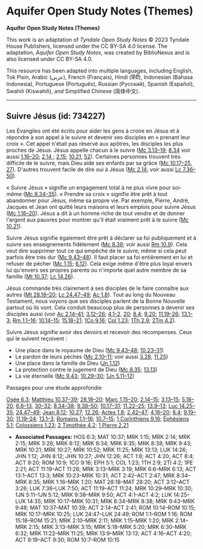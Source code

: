 # Aquifer Open Study Notes (Themes)

**Aquifer Open Study Notes (Themes)**

This work is an adaptation of *Tyndale Open Study Notes* © 2023 Tyndale House Publishers, licensed under the CC BY\-SA 4\.0 license. The adaptation, *Aquifer Open Study Notes*, was created by BiblioNexus and is also licensed under CC BY\-SA 4\.0\.

This resource has been adapted into multiple languages, including English, Tok Pisin, Arabic (عربي), French (Français), Hindi (हिंदी), Indonesian (Bahasa Indonesia), Portuguese (Português), Russian (Русский), Spanish (Español), Swahili (Kiswahili), and Simplified Chinese (简体中文).



--------------------------------

## Suivre Jésus (id: 734227)

Les Évangiles ont été écrits pour aider les gens à croire en Jésus et à répondre à son appel à le suivre et devenir ses disciples en « prenant leur croix ». Cet appel n'était pas réservé aux apôtres, les disciples les plus proches de Jésus. Jésus appelle chacun à le suivre ([Mc 3\.13–19](https://ref.ly/Mark3:13-Mark3:19); [8\.34](https://ref.ly/Mark8:34) voir aussi [1\.16–20](https://ref.ly/Mark1:16-Mark1:20); [2\.14 ;](https://ref.ly/Mark2:14) [2\.15](https://ref.ly/Mark2:15); [10\.21](https://ref.ly/Mark10:21), [52](https://ref.ly/Mark10:52)). Certaines personnes trouvent très difficile de le suivre, mais Dieu aide ses enfants par sa grâce ([Mc 10\.17–25,](https://ref.ly/Mark10:17-Mark10:25) [27](https://ref.ly/Mark10:27)). D'autres trouvent facile de dire oui à Jésus ([Mc 2\.14](https://ref.ly/Mark2:14); voir aussi [Lc 7\.36–50](https://ref.ly/Luke7:36-Luke7:50)).

« Suivre Jésus » signifie un engagement total à ne plus vivre pour soi\-même ([Mc 8\.34–35](https://ref.ly/Mark8:34-Mark8:35)). « Prendre sa croix » signifie être prêt à tout abandonner pour Jésus, même sa propre vie. Par exemple, Pierre, André, Jacques et Jean ont quitté leurs maisons et leurs emplois pour suivre Jésus ([Mc 1\.16–20](https://ref.ly/Mark1:16-Mark1:20)). Jésus a dit à un homme riche de tout vendre et de donner l'argent aux pauvres pour montrer qu'il était vraiment prêt à le suivre ([Mc 10\.21](https://ref.ly/Mark10:21)).

Suivre Jésus signifie également être prêt à déclarer sa foi publiquement et à suivre ses enseignements fidèlement ([Mc 8\.38](https://ref.ly/Mark8:38); voir aussi [Rm 10\.9](https://ref.ly/Rom10:9)). Cela veut dire supprimer tout ce qui empêche de le suivre, même si cela peut parfois être très dur ([Mc 9\.43–48](https://ref.ly/Mark9:43-Mark9:48)). Il faut placer sa foi entièrement en lui et refuser de pécher ([Mc 1\.15](https://ref.ly/Mark1:15); [6\.12](https://ref.ly/Mark6:12)). Cela exige même d'être plus loyal envers lui qu'envers ses propres parents ou n'importe quel autre membre de sa famille ([Mt 10\.37](https://ref.ly/Matt10:37); [Lc 14\.26](https://ref.ly/Luke14:26)).

Jésus commande très clairement à ses disciples de le faire connaître aux autres ([Mt 28\.18–20](https://ref.ly/Matt28:18-Matt28:20); [Lc 24\.47–49](https://ref.ly/Luke24:47-Luke24:49); [Ac 1\.8](https://ref.ly/Acts1:8)). Tout au long du Nouveau Testament, nous voyons que ses disciples parlent de la Bonne Nouvelle partout où ils vont. Cela conduit beaucoup plus de personnes à devenir ses disciples aussi (voir [Ac 2\.14–41](https://ref.ly/Acts2:14-Acts2:41); [3\.12–26](https://ref.ly/Acts3:12-Acts3:26); [4\.1–2](https://ref.ly/Acts4:1-Acts4:2), [20](https://ref.ly/Acts4:20); [8\.4](https://ref.ly/Acts8:4); [9\.20](https://ref.ly/Acts9:20); [11\.19–26](https://ref.ly/Acts11:19-Acts11:26); [13\.1–3](https://ref.ly/Acts13:1-Acts13:3); [Rm 1\.1–16](https://ref.ly/Rom1:1-Rom1:16); [10\.14–15](https://ref.ly/Rom10:14-Rom10:15); [15\.18–21](https://ref.ly/Rom15:18-Rom15:21); [1Co 9\.16](https://ref.ly/1Cor9:16); [Col 1\.23](https://ref.ly/Col1:23); [1Th 2\.9](https://ref.ly/1Thess2:9); [2Tm 4\.2](https://ref.ly/2Tim4:2)).

Suivre Jésus signifie avoir des devoirs et recevoir des récompenses. Ceux qui le suivent reçoivent :

* Une place dans le royaume de Dieu ([Mc 9\.43–48](https://ref.ly/Mark9:43-Mark9:48); [10\.23–31](https://ref.ly/Mark10:23-Mark10:31))
* Le pardon de leurs péchés ([Mc 2\.10–11](https://ref.ly/Mark2:10-Mark2:11); voir aussi [3\.28](https://ref.ly/Mark3:28); [11\.25](https://ref.ly/Mark11:25))
* Une place dans la famille de Dieu ([Jn 1\.12](https://ref.ly/John1:12))
* La protection contre le jugement de Dieu ([Mc 8\.35](https://ref.ly/Mark8:35); [13\.13](https://ref.ly/Mark13:13))
* La vie éternelle ([Mc 9\.43](https://ref.ly/Mark9:43); [10\.29–30](https://ref.ly/Mark10:29-Mark10:30); [1Jn 5\.11–12](https://ref.ly/1John5:11-1John5:12))

Passages pour une étude approfondie

[Osée 6\.3](https://ref.ly/Hos6:3); [Matthieu 10\.37–39](https://ref.ly/Matt10:37-Matt10:39); [28\.18–20](https://ref.ly/Matt28:18-Matt28:20); [Marc 1\.15–20](https://ref.ly/Mark1:15-Mark1:20); [2\.14–15](https://ref.ly/Mark2:14-Mark2:15); [3\.13–15](https://ref.ly/Mark3:13-Mark3:15); [5\.18–20](https://ref.ly/Mark5:18-Mark5:20); [6\.6–13](https://ref.ly/Mark6:6-Mark6:13), [30–32](https://ref.ly/Mark6:30-Mark6:32); [8\.34–38](https://ref.ly/Mark8:34-Mark8:38); [9\.38–50](https://ref.ly/Mark9:38-Mark9:50); [10\.17–31](https://ref.ly/Mark10:17-Mark10:31); [11\.22–25](https://ref.ly/Mark11:22-Mark11:25); [13\.9–13](https://ref.ly/Mark13:9-Mark13:13); [Luc 14\.25–35](https://ref.ly/Luke14:25-Luke14:35); [24\.47–49](https://ref.ly/Luke24:47-Luke24:49); [Jean 8\.12](https://ref.ly/John8:12); [10\.27](https://ref.ly/John10:27); [12\.26](https://ref.ly/John12:26); [Actes 1\.8](https://ref.ly/Acts1:8); [2\.42–47](https://ref.ly/Acts2:42-Acts2:47); [4\.16–20](https://ref.ly/Acts4:16-Acts4:20); [8\.4](https://ref.ly/Acts8:4); [9\.19–30](https://ref.ly/Acts9:19-Acts9:30); [11\.19–24](https://ref.ly/Acts11:19-Acts11:24); [13\.1–3](https://ref.ly/Acts13:1-Acts13:3); [Romains 1\.1–16](https://ref.ly/Rom1:1-Rom1:16); [10\.7–15](https://ref.ly/Rom10:7-Rom10:15); [1 Corinthiens 9\.16](https://ref.ly/1Cor9:16); [Éphésiens 5\.1](https://ref.ly/Eph5:1); [Colossiens 1\.23](https://ref.ly/Col1:23); [2 Timothée 4\.2](https://ref.ly/2Tim4:2); [1 Pierre 2\.21](https://ref.ly/1Pet2:21)

* **Associated Passages:** HOS 6:3; MAT 10:37; MRK 1:15; MRK 2:14; MRK 2:15; MRK 3:28; MRK 6:12; MRK 8:34; MRK 8:35; MRK 8:38; MRK 9:43; MRK 10:21; MRK 10:27; MRK 10:52; MRK 11:25; MRK 13:13; LUK 14:26; JHN 1:12; JHN 8:12; JHN 10:27; JHN 12:26; ACT 1:8; ACT 4:20; ACT 8:4; ACT 9:20; ROM 10:9; 1CO 9:16; EPH 5:1; COL 1:23; 1TH 2:9; 2TI 4:2; 1PE 2:21; ACT 11:19–ACT 11:26; MRK 3:13–MRK 3:19; MRK 6:6–MRK 6:13; ACT 13:1–ACT 13:3; MRK 10:23–MRK 10:31; ACT 2:42–ACT 2:47; MRK 8:34–MRK 8:35; MRK 1:16–MRK 1:20; MAT 28:18–MAT 28:20; ACT 3:12–ACT 3:26; LUK 7:36–LUK 7:50; ACT 11:19–ACT 11:24; MRK 10:29–MRK 10:30; 1JN 5:11–1JN 5:12; MRK 9:38–MRK 9:50; ACT 4:1–ACT 4:2; LUK 14:25–LUK 14:35; MRK 10:17–MRK 10:31; MRK 8:34–MRK 8:38; MRK 9:43–MRK 9:48; MAT 10:37–MAT 10:39; ACT 2:14–ACT 2:41; ROM 10:14–ROM 10:15; MRK 10:17–MRK 10:25; LUK 24:47–LUK 24:49; ROM 1:1–ROM 1:16; ROM 15:18–ROM 15:21; MRK 2:10–MRK 2:11; MRK 1:15–MRK 1:20; MRK 2:14–MRK 2:15; MRK 3:13–MRK 3:15; MRK 5:18–MRK 5:20; MRK 6:30–MRK 6:32; MRK 11:22–MRK 11:25; MRK 13:9–MRK 13:13; ACT 4:16–ACT 4:20; ACT 9:19–ACT 9:30; ROM 10:7–ROM 10:15

